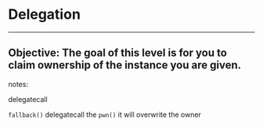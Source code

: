 # Delegation

---
Objective:
The goal of this level is for you to claim ownership of the instance you are given.
---

notes:

delegatecall

`fallback()` delegatecall the `pwn()`
it will overwrite the owner
